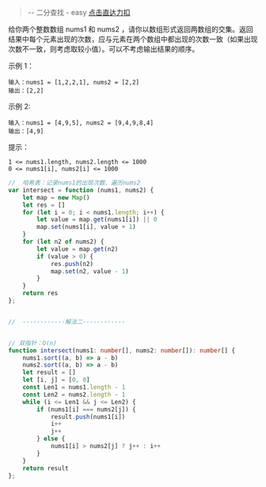 > -- 二分查找 - easy
> [点击直达力扣](https://leetcode.cn/problems/intersection-of-two-arrays-ii/submissions/372724956/)

给你两个整数数组 nums1 和 nums2 ，请你以数组形式返回两数组的交集。返回结果中每个元素出现的次数，应与元素在两个数组中都出现的次数一致（如果出现次数不一致，则考虑取较小值）。可以不考虑输出结果的顺序。

示例 1：

    输入：nums1 = [1,2,2,1], nums2 = [2,2]
    输出：[2,2]

示例 2:

    输入：nums1 = [4,9,5], nums2 = [9,4,9,8,4]
    输出：[4,9]

 

提示：

    1 <= nums1.length, nums2.length <= 1000
    0 <= nums1[i], nums2[i] <= 1000


```typescript
//  哈希表：记录nums1的出现次数、遍历nums2
var intersect = function (nums1, nums2) {
    let map = new Map()
    let res = []
    for (let i = 0; i < nums1.length; i++) {
        let value = map.get(nums1[i]) || 0
        map.set(nums1[i], value + 1)
    }
    for (let n2 of nums2) {
        let value = map.get(n2)
        if (value > 0) {
            res.push(n2)
            map.set(n2, value - 1)
        }
    }
    return res
};


//  ------------解法二------------


// 双指针：O(n)
function intersect(nums1: number[], nums2: number[]): number[] {
    nums1.sort((a, b) => a - b)
    nums2.sort((a, b) => a - b)
    let result = []
    let [i, j] = [0, 0]
    const Len1 = nums1.length - 1
    const Len2 = nums2.length - 1
    while (i <= Len1 && j <= Len2) {
        if (nums1[i] === nums2[j]) {
            result.push(nums1[i])
            i++
            j++
        } else {
            nums1[i] > nums2[j] ? j++ : i++
        }
    }
    return result
};
```